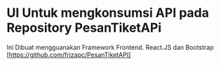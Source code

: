 # UI Untuk mengkonsumsi API pada Repository PesanTiketAPi

Ini Dibuat mengguanakan Framework Frontend. React.JS dan Bootstrap
[https://github.com/frizapc/PesanTiketAPI]
